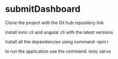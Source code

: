 # submitDashboard

Clone the project with the Git hub repository link

install ionic cli and angular cli with the latest versions

install all the dependencies using command: npm i

to run the application use the command: ionic serve
